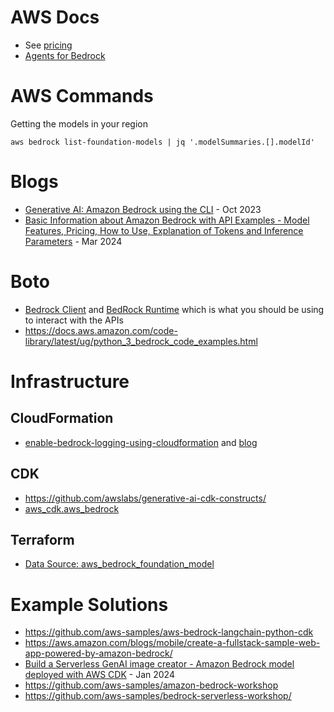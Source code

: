 # AWS Docs
- See [pricing](https://aws.amazon.com/bedrock/pricing/)
- [Agents for Bedrock](https://aws.amazon.com/bedrock/agents/)

# AWS Commands

Getting the models in your region
```
aws bedrock list-foundation-models | jq '.modelSummaries.[].modelId'
```

# Blogs
- [Generative AI: Amazon Bedrock using the CLI](https://sbstjn.com/blog/ai-generative-ai-aws-bedrock-cli-text-generation/) - Oct 2023
- [Basic Information about Amazon Bedrock with API Examples - Model Features, Pricing, How to Use, Explanation of Tokens and Inference Parameters](https://hidekazu-konishi.com/entry/amazon_bedrock_basic_info_and_api_examples.html) - Mar 2024

# Boto
- [Bedrock Client](https://boto3.amazonaws.com/v1/documentation/api/latest/reference/services/bedrock.html) and [BedRock Runtime](https://boto3.amazonaws.com/v1/documentation/api/latest/reference/services/bedrock-runtime.html) which is what you should be using to interact with the APIs
- https://docs.aws.amazon.com/code-library/latest/ug/python_3_bedrock_code_examples.html

# Infrastructure 
## CloudFormation
- [enable-bedrock-logging-using-cloudformation](https://github.com/aws-samples/enable-bedrock-logging-using-cloudformation) and [blog](https://docs.aws.amazon.com/prescriptive-guidance/latest/patterns/configure-bedrock-invocation-logging-cloudformation.html)

## CDK 
- https://github.com/awslabs/generative-ai-cdk-constructs/
- [aws_cdk.aws_bedrock](https://docs.aws.amazon.com/cdk/api/v2/python/aws_cdk.aws_bedrock.html)

## Terraform
- [Data Source: aws_bedrock_foundation_model](https://registry.terraform.io/providers/hashicorp/aws/latest/docs/data-sources/bedrock_foundation_model)


# Example Solutions
- https://github.com/aws-samples/aws-bedrock-langchain-python-cdk
- https://aws.amazon.com/blogs/mobile/create-a-fullstack-sample-web-app-powered-by-amazon-bedrock/
- [Build a Serverless GenAI image creator - Amazon Bedrock model deployed with AWS CDK](https://community.aws/content/2b6vVO87SMvy1cY70GeinjH5ZX3/multimodal?lang=en) - Jan 2024
- https://github.com/aws-samples/amazon-bedrock-workshop
- https://github.com/aws-samples/bedrock-serverless-workshop/
